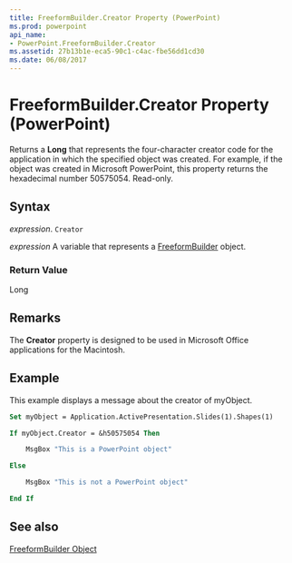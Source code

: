 ```yaml
---
title: FreeformBuilder.Creator Property (PowerPoint)
ms.prod: powerpoint
api_name:
- PowerPoint.FreeformBuilder.Creator
ms.assetid: 27b13b1e-eca5-90c1-c4ac-fbe56dd1cd30
ms.date: 06/08/2017
---
```



# FreeformBuilder.Creator Property (PowerPoint)

Returns a  **Long** that represents the four-character creator code for the application in which the specified object was created. For example, if the object was created in Microsoft PowerPoint, this property returns the hexadecimal number 50575054. Read-only.


## Syntax

 _expression_. `Creator`

 _expression_ A variable that represents a [FreeformBuilder](./PowerPoint.FreeformBuilder.md) object.


### Return Value

Long


## Remarks

The  **Creator** property is designed to be used in Microsoft Office applications for the Macintosh.


## Example

This example displays a message about the creator of myObject.


```vb
Set myObject = Application.ActivePresentation.Slides(1).Shapes(1)

If myObject.Creator = &h50575054 Then

    MsgBox "This is a PowerPoint object"

Else

    MsgBox "This is not a PowerPoint object"

End If
```


## See also


[FreeformBuilder Object](PowerPoint.FreeformBuilder.md)

